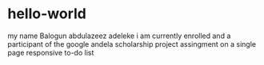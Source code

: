 # hello-world
my name Balogun abdulazeez adeleke
i am currently enrolled and a participant of the google andela scholarship project 
assingment on a single page responsive to-do list 
